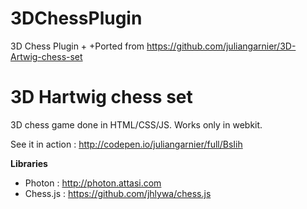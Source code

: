  # 3DChessPlugin
  3D Chess Plugin
 +
 +Ported from https://github.com/juliangarnier/3D-Artwig-chess-set

3D Hartwig chess set 
====================

3D chess game done in HTML/CSS/JS.
Works only in webkit.

See it in action : http://codepen.io/juliangarnier/full/BsIih

**Libraries**

* Photon : http://photon.attasi.com
* Chess.js : https://github.com/jhlywa/chess.js
